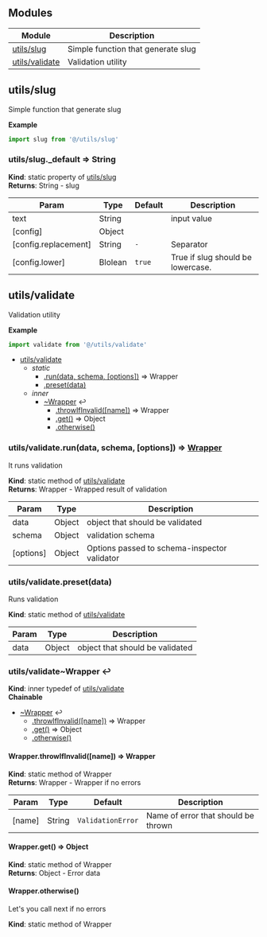 ## Modules
Module | Description
------ | -----------
[utils/slug](#markdown-header-utilsslug) | Simple function that generate slug
[utils/validate](#markdown-header-utilsvalidate) | Validation utility

## utils/slug
Simple function that generate slug

**Example**  
```js
import slug from '@/utils/slug'
```
### utils/slug._default ⇒ String
**Kind**: static property of [utils/slug](#markdown-header-utilsslug)  
**Returns**: String - slug  

| Param | Type | Default | Description |
| --- | --- | --- | --- |
| text | String |  | input value |
| [config] | Object |  |  |
| [config.replacement] | String | `-` | Separator |
| [config.lower] | Blolean | `true` | True if slug should be lowercase. |

## utils/validate
Validation utility

**Example**  
```js
import validate from '@/utils/validate'
```

* [utils/validate](#markdown-header-utilsvalidate)
    * _static_
        * [.run(data, schema, [options])](#markdown-header-utilsvalidaterundata-schema-options-wrapper) ⇒ Wrapper
        * [.preset(data)](#markdown-header-utilsvalidatepresetdata)
    * _inner_
        * [~Wrapper](#markdown-header-utilsvalidatewrapper) ↩︎
            * [.throwIfInvalid([name])](#markdown-header-wrapperthrowifinvalidname-wrapper) ⇒ Wrapper
            * [.get()](#markdown-header-wrapperget-object) ⇒ Object
            * [.otherwise()](#markdown-header-wrapperotherwise)

### utils/validate.run(data, schema, [options]) ⇒ [Wrapper](#markdown-header-utilsvalidatewrapper)
It runs validation

**Kind**: static method of [utils/validate](#markdown-header-utilsvalidate)  
**Returns**: Wrapper - Wrapped result of validation  

| Param | Type | Description |
| --- | --- | --- |
| data | Object | object that should be validated |
| schema | Object | validation schema |
| [options] | Object | Options passed to schema-inspector validator |

### utils/validate.preset(data)
Runs validation

**Kind**: static method of [utils/validate](#markdown-header-utilsvalidate)  

| Param | Type | Description |
| --- | --- | --- |
| data | Object | object that should be validated |

### utils/validate~Wrapper ↩︎
**Kind**: inner typedef of [utils/validate](#markdown-header-utilsvalidate)  
**Chainable**  

* [~Wrapper](#markdown-header-utilsvalidatewrapper) ↩︎
    * [.throwIfInvalid([name])](#markdown-header-wrapperthrowifinvalidname-wrapper) ⇒ Wrapper
    * [.get()](#markdown-header-wrapperget-object) ⇒ Object
    * [.otherwise()](#markdown-header-wrapperotherwise)

#### Wrapper.throwIfInvalid([name]) ⇒ Wrapper
**Kind**: static method of Wrapper  
**Returns**: Wrapper - Wrapper if no errors  

| Param | Type | Default | Description |
| --- | --- | --- | --- |
| [name] | String | `ValidationError` | Name of error that should be thrown |

#### Wrapper.get() ⇒ Object
**Kind**: static method of Wrapper  
**Returns**: Object - Error data  
#### Wrapper.otherwise()
Let's you call next if no errors

**Kind**: static method of Wrapper  
